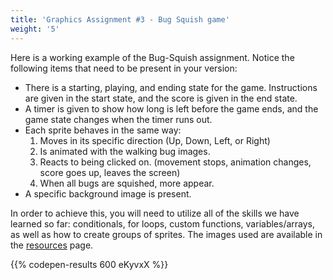 ```yaml
---
title: 'Graphics Assignment #3 - Bug Squish game'
weight: '5'
---
```


Here is a working example of the Bug-Squish assignment. Notice the following items that need to be present in your version:

* There is a starting, playing, and ending state for the game. Instructions are given in the start state, and the score is given in the end state. 
* A timer is given to show how long is left before the game ends, and the game state changes when the timer runs out.
* Each sprite behaves in the same way:
    1.  Moves in its specific direction (Up, Down, Left, or Right)
    2.  Is animated with the walking bug images.
    3.  Reacts to being clicked on. (movement stops, animation changes, score goes up, leaves the screen)
    4.  When all bugs are squished, more appear.
* A specific background image is present.

In order to achieve this, you will need to utilize all of the skills we have learned so far: conditionals, for loops, custom functions, variables/arrays, as well as how to create groups of sprites. The images used are available in the [resources]() page.

{{% codepen-results 600 eKyvxX %}}
